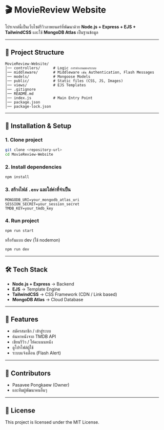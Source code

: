 # 🎬 MovieReview Website

โปรเจกต์นี้เป็นเว็บไซต์รีวิวภาพยนตร์ที่พัฒนาด้วย **Node.js + Express + EJS + TailwindCSS** 
และใช้ **MongoDB Atlas** เป็นฐานข้อมูล

---

## 📂 Project Structure
```
MovieReview-Website/
│── controllers/      # Logic การทำงานของระบบ
│── middleware/       # Middleware เช่น Authentication, Flash Messages
│── models/           # Mongoose Models
│── public/           # Static files (CSS, JS, Images)
│── views/            # EJS Templates
│── .gitignore
│── README.md
│── index.js          # Main Entry Point
│── package.json
│── package-lock.json
```

---

## 🚀 Installation & Setup

### 1. Clone project
```bash
git clone <repository-url>
cd MovieReview-Website
```

### 2. Install dependencies
```bash
npm install
```

### 3. สร้างไฟล์ `.env` และใส่ค่าที่จำเป็น
```env
MONGODB_URI=your_mongodb_atlas_uri
SESSION_SECRET=your_session_secret
TMDB_KEY=your_tmdb_key
```

### 4. Run project
```bash
npm run start
```
หรือรันแบบ dev (ใช้ nodemon)
```bash
npm run dev
```

---

## 🛠 Tech Stack
- **Node.js + Express** → Backend
- **EJS** → Template Engine
- **TailwindCSS** → CSS Framework (CDN / Link based)
- **MongoDB Atlas** → Cloud Database

---

## 📌 Features
- สมัครสมาชิก / เข้าสู่ระบบ
- ค้นหาหนังจาก TMDB API
- เขียนรีวิว / ให้คะแนนหนัง
- ดูโปรไฟล์ผู้ใช้
- ระบบแจ้งเตือน (Flash Alert)

---

## 👥 Contributors
- Pasavee Pongkaew (Owner)
- และทีมผู้พัฒนาคนอื่นๆ

---

## 📄 License
This project is licensed under the MIT License.
